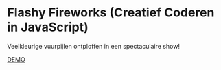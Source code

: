 # Flashy Fireworks (Creatief Coderen in JavaScript)

Veelkleurige vuurpijlen ontploffen in een spectaculaire show!

[DEMO](work/index.html)